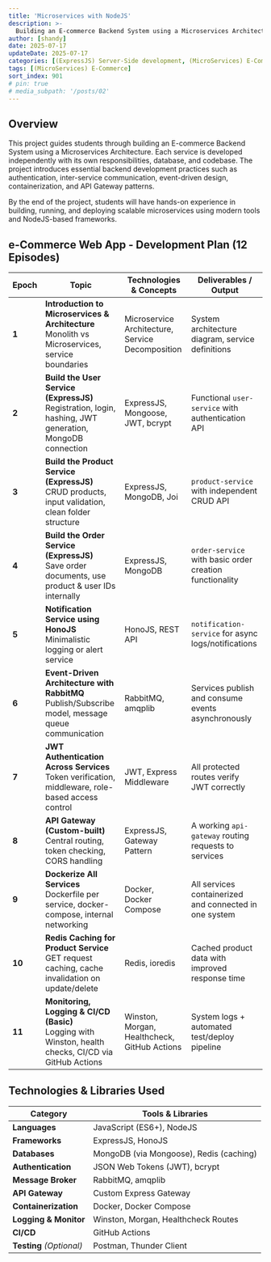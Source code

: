 ```yaml
---
title: 'Microservices with NodeJS'
description: >-
  Building an E-commerce Backend System using a Microservices Architecture.
author: [shandy]
date: 2025-07-17
updateDate: 2025-07-17
categories: [(ExpressJS) Server-Side development, (MicroServices) E-Commerce]
tags: [(MicroServices) E-Commerce]
sort_index: 901
# pin: true
# media_subpath: '/posts/02'
---
```


## Overview
This project guides students through building an E-commerce Backend System using a Microservices Architecture. Each service is developed independently with its own responsibilities, database, and codebase. The project introduces essential backend development practices such as authentication, inter-service communication, event-driven design, containerization, and API Gateway patterns.

By the end of the project, students will have hands-on experience in building, running, and deploying scalable microservices using modern tools and NodeJS-based frameworks.

##  e-Commerce Web App - Development Plan (12 Episodes)

| Epoch  | Topic                                                                                                      | Technologies & Concepts                          | Deliverables / Output                                   |
| ------ | ---------------------------------------------------------------------------------------------------------- | ------------------------------------------------ | ------------------------------------------------------- |
| **1**  | **Introduction to Microservices & Architecture**<br>Monolith vs Microservices, service boundaries          | Microservice Architecture, Service Decomposition | System architecture diagram, service definitions        |
| **2**  | **Build the User Service (ExpressJS)**<br>Registration, login, hashing, JWT generation, MongoDB connection | ExpressJS, Mongoose, JWT, bcrypt                 | Functional `user-service` with authentication API       |
| **3**  | **Build the Product Service (ExpressJS)**<br>CRUD products, input validation, clean folder structure       | ExpressJS, MongoDB, Joi                          | `product-service` with independent CRUD API             |
| **4**  | **Build the Order Service (ExpressJS)**<br>Save order documents, use product & user IDs internally         | ExpressJS, MongoDB                               | `order-service` with basic order creation functionality |
| **5**  | **Notification Service using HonoJS**<br>Minimalistic logging or alert service                             | HonoJS, REST API                                 | `notification-service` for async logs/notifications     |
| **6**  | **Event-Driven Architecture with RabbitMQ**<br>Publish/Subscribe model, message queue communication        | RabbitMQ, amqplib                                | Services publish and consume events asynchronously      |
| **7**  | **JWT Authentication Across Services**<br>Token verification, middleware, role-based access control        | JWT, Express Middleware                          | All protected routes verify JWT correctly               |
| **8**  | **API Gateway (Custom-built)**<br>Central routing, token checking, CORS handling                           | ExpressJS, Gateway Pattern                       | A working `api-gateway` routing requests to services    |
| **9**  | **Dockerize All Services**<br>Dockerfile per service, docker-compose, internal networking                  | Docker, Docker Compose                           | All services containerized and connected in one system  |
| **10** | **Redis Caching for Product Service**<br>GET request caching, cache invalidation on update/delete          | Redis, ioredis                                   | Cached product data with improved response time         |
| **11** | **Monitoring, Logging & CI/CD (Basic)**<br>Logging with Winston, health checks, CI/CD via GitHub Actions   | Winston, Morgan, Healthcheck, GitHub Actions     | System logs + automated test/deploy pipeline            |

## Technologies & Libraries Used

| Category                 | Tools & Libraries                       |
| ------------------------ | --------------------------------------- |
| **Languages**            | JavaScript (ES6+), NodeJS               |
| **Frameworks**           | ExpressJS, HonoJS                       |
| **Databases**            | MongoDB (via Mongoose), Redis (caching) |
| **Authentication**       | JSON Web Tokens (JWT), bcrypt           |
| **Message Broker**       | RabbitMQ, amqplib                       |
| **API Gateway**          | Custom Express Gateway                  |
| **Containerization**     | Docker, Docker Compose                  |
| **Logging & Monitor**    | Winston, Morgan, Healthcheck Routes     |
| **CI/CD**                | GitHub Actions                          |
| **Testing** *(Optional)* | Postman, Thunder Client                 |

